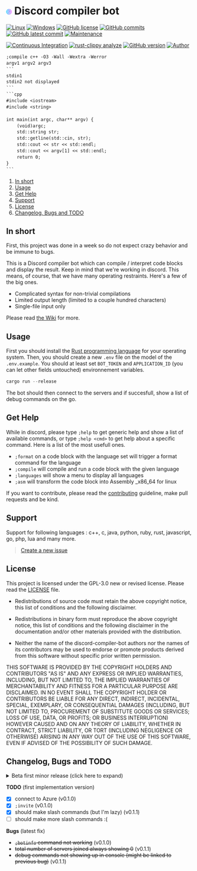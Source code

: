 # <img src="assets/code.png" alt="icon" width="3%"/> Discord compiler bot

[![Linux](https://svgshare.com/i/Zhy.svg)](https://docs.microsoft.com/en-us/windows/wsl/tutorials/gui-apps)
[![Windows](https://svgshare.com/i/ZhY.svg)](https://svgshare.com/i/ZhY.svg)
[![GitHub license](https://img.shields.io/github/license/ThomasByr/discord-compiler-bot)](https://github.com/ThomasByr/discord-compiler-bot/blob/master/LICENSE)
[![GitHub commits](https://badgen.net/github/commits/ThomasByr/discord-compiler-bot)](https://GitHub.com/ThomasByr/discord-compiler-bot/commit/)
[![GitHub latest commit](https://badgen.net/github/last-commit/ThomasByr/discord-compiler-bot)](https://gitHub.com/ThomasByr/discord-compiler-bot/commit/)
[![Maintenance](https://img.shields.io/badge/Maintained%3F-yes-green.svg)](https://GitHub.com/ThomasByr/discord-compiler-bot/graphs/commit-activity)

[![Continuous Integration](https://github.com/ThomasByr/discord-compiler-bot/actions/workflows/main.yml/badge.svg)](https://github.com/ThomasByr/discord-compiler-bot/actions/workflows/main.yml)
[![rust-clippy analyze](https://github.com/ThomasByr/discord-compiler-bot/actions/workflows/rust-clippy.yml/badge.svg)](https://github.com/ThomasByr/discord-compiler-bot/actions/workflows/rust-clippy.yml)
[![GitHub version](https://badge.fury.io/gh/ThomasByr%2Fdiscord-compiler-bot.svg)](https://github.com/ThomasByr/discord-compiler-bot)
[![Author](https://img.shields.io/badge/author-@ThomasByr-blue)](https://github.com/ThomasByr)

````txt
;compile c++ -O3 -Wall -Wextra -Werror
argv1 argv2 argv3
```
stdin1
stdin2 not displayed
```
```cpp
#include <iostream>
#include <string>

int main(int argc, char** argv) {
    (void)argc;
    std::string str;
    std::getline(std::cin, str);
    std::cout << str << std::endl;
    std::cout << argv[1] << std::endl;
    return 0;
}
```
````

1. [In short](#in-short)
2. [Usage](#usage)
3. [Get Help](#get-help)
4. [Support](#support)
5. [License](#license)
6. [Changelog, Bugs and TODO](#changelog-bugs-and-todo)

## In short

First, this project was done in a week so do not expect crazy behavior and be immune to bugs.

This is a Discord compiler bot which can compile / interpret code blocks and display the result. Keep in mind that we're working in discord. This means, of course, that we have many operating restraints. Here's a few of the big ones.

- Complicated syntax for non-trivial compilations
- Limited output length (limited to a couple hundred characters)
- Single-file input only

Please read [the Wiki](https://github.com/ThomasByr/discord-compiler-bot/wiki) for more.

## Usage

First you should install the [Rust programming language](https://www.rust-lang.org/learn/get-started) for your operating system. Then, you should create a new `.env` file on the model of the `.env.example`. You should at least set `BOT_TOKEN` and `APPLICATION_ID` (you can let other fields untouched) environnement variables.

```ps1
cargo run --release
```

The bot should then connect to the servers and if succesfull, show a list of debug commands on the go.

## Get Help

While in discord, please type `;help` to get generic help and show a list of available commands, or type `;help <cmd>` to get help about a specific command. Here is a list of the most usefull ones.

- `;format` on a code block with the language set will trigger a format command for the language
- `;compile` will compile and run a code block with the given language
- `;languages` will show a menu to display all languages
- `;asm` will transform the code block into Assembly \_x86_64 for linux

If you want to contribute, please read the [contributing](.github/CONTRIBUTING.md) guideline, make pull requests and be kind.

## Support

Support for following languages : c++, c, java, python, ruby, rust, javascript, go, php, lua and many more.

> [Create a new issue](https://github.com/ThomasByr/discord-compiler-bot/issues/new)

## License

This project is licensed under the GPL-3.0 new or revised license. Please read the [LICENSE](LICENSE) file.

- Redistributions of source code must retain the above copyright notice, this list of conditions and the following disclaimer.

- Redistributions in binary form must reproduce the above copyright notice, this list of conditions and the following disclaimer in the documentation and/or other materials provided with the distribution.

- Neither the name of the discord-compiler-bot authors nor the names of its contributors may be used to endorse or promote products derived from this software without specific prior written permission.

THIS SOFTWARE IS PROVIDED BY THE COPYRIGHT HOLDERS AND CONTRIBUTORS "AS IS" AND ANY EXPRESS OR IMPLIED WARRANTIES, INCLUDING, BUT NOT LIMITED TO, THE IMPLIED WARRANTIES OF MERCHANTABILITY AND FITNESS FOR A PARTICULAR PURPOSE ARE DISCLAIMED. IN NO EVENT SHALL THE COPYRIGHT HOLDER OR CONTRIBUTORS BE LIABLE FOR ANY DIRECT, INDIRECT, INCIDENTAL, SPECIAL, EXEMPLARY, OR CONSEQUENTIAL DAMAGES (INCLUDING, BUT NOT LIMITED TO, PROCUREMENT OF SUBSTITUTE GOODS OR SERVICES; LOSS OF USE, DATA, OR PROFITS; OR BUSINESS INTERRUPTION) HOWEVER CAUSED AND ON ANY THEORY OF LIABILITY, WHETHER IN CONTRACT, STRICT LIABILITY, OR TORT (INCLUDING NEGLIGENCE OR OTHERWISE) ARISING IN ANY WAY OUT OF THE USE OF THIS SOFTWARE, EVEN IF ADVISED OF THE POSSIBILITY OF SUCH DAMAGE.

## Changelog, Bugs and TODO

<details>
    <summary>  Beta first minor release (click here to expand) </summary>

**v0.1.0** first release

- support for 30 more languages
- asm output
- embedded messages for discord
- `;invite`, `;botinfo` commands
- icons are now found online

**v0.1.1** first patch

- locked serenity dependency version to v0.11
- client now has privileged access to context
- fix argument endpoint detection on replies

**v0.1.2** code cleaning and slash commands

- integration of some easy slash commands
- app commands to compile, format and make assembly
- cargo clippy to help keep the code cleaner
- deactivated local execution for some guilds
- `;block` and `;unblock` commands working (blacklist)
- added boilerplate code for some languages

</details>

**TODO** (first implementation version)

- [x] connect to Azure (v0.1.0)
- [x] `;invite` (v0.1.0)
- [x] should make slash commands (but I'm lazy) (v0.1.1)
- [ ] should make more slash commands :(

**Bugs** (latest fix)

- ~~`;botinfo` command not working~~ (v0.1.0)
- ~~total number of servers joined always showing 0~~ (v0.1.1)
- ~~debug commands not showing up in console (might be linked to previous bug)~~ (v0.1.1)
